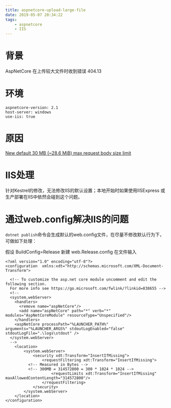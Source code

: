 ```yaml
---
title: aspnetcore-upload-large-file
date: 2019-05-07 20:34:22
tags:
    - aspnetcore
    - IIS
---
```


# 背景

AspNetCore 在上传较大文件时收到错误 404.13

# 环境

````
aspnetcore-version: 2.1
host-server: windows
use-iis: true
````

# 原因

[New default 30 MB (~28.6 MiB) max request body size limit](https://github.com/aspnet/Announcements/issues/267)

# IIS处理

针对Kestrel的修改，无法修改IIS的默认设置；本地开始时如果使用IISExpress 或 生产部署在IIS中依然会碰到这个问题。

# 通过web.config解决IIS的问题

`dotnet publish`命令会生成默认的web.config文件，在尽量不修改默认行为下，可做如下处理：

假设 BuildConfig=Release
新建 web.Release.config
在文件输入
````
<?xml version="1.0" encoding="utf-8"?>
<configuration  xmlns:xdt="http://schemas.microsoft.com/XML-Document-Transform">

  <!-- To customize the asp.net core module uncomment and edit the following section. 
  For more info see https://go.microsoft.com/fwlink/?linkid=838655 -->
  <!--
  <system.webServer>
    <handlers>
      <remove name="aspNetCore"/>
      <add name="aspNetCore" path="*" verb="*" modules="AspNetCoreModule" resourceType="Unspecified"/>
    </handlers>
    <aspNetCore processPath="%LAUNCHER_PATH%" arguments="%LAUNCHER_ARGS%" stdoutLogEnabled="false" stdoutLogFile=".\logs\stdout" />
  </system.webServer>
  -->
	<location>
		<system.webServer>
			<security xdt:Transform="InsertIfMissing">
				<requestFiltering xdt:Transform="InsertIfMissing">
          <!-- Measured in Bytes -->
          <!-- 300MB = 314572800 = 300 * 1024 * 1024 -->
					<requestLimits xdt:Transform="InsertIfMissing" maxAllowedContentLength="314572800"/> 
				</requestFiltering>
			</security>
		</system.webServer>
	</location>
</configuration>
````